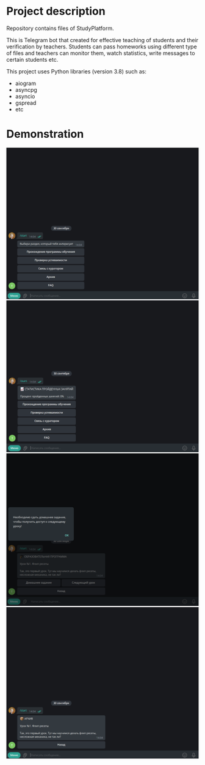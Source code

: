 # Project description
Repository contains files of StudyPlatform. 

This is Telegram bot that created for effective teaching of students and their verification by teachers. 
Students can pass homeworks using different type of files and teachers can monitor them, watch statistics, 
write messages to certain students etc.

This project uses Python libraries (version 3.8) such as:
+ aiogram
+ asyncpg
+ asyncio
+ gspread
+ etc

# Demonstration
![Alt Text](assets/demonstration-1.PNG)
![Alt Text](assets/demonstration-2.PNG)
![Alt Text](assets/demonstration-3.PNG)
![Alt Text](assets/demonstration-4.PNG)
